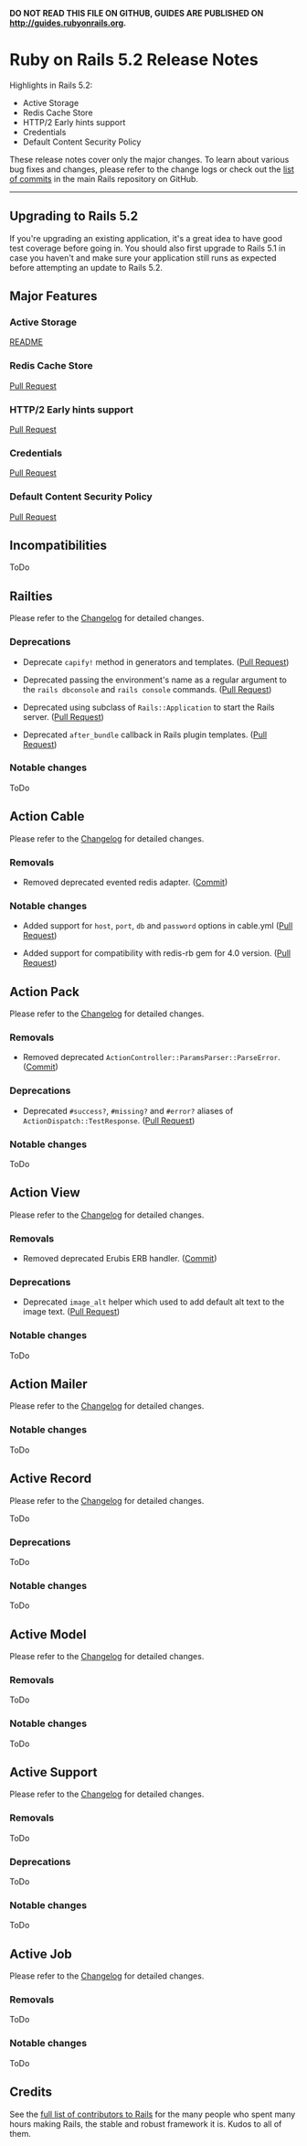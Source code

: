 **DO NOT READ THIS FILE ON GITHUB, GUIDES ARE PUBLISHED ON http://guides.rubyonrails.org.**

Ruby on Rails 5.2 Release Notes
===============================

Highlights in Rails 5.2:

* Active Storage
* Redis Cache Store
* HTTP/2 Early hints support
* Credentials
* Default Content Security Policy

These release notes cover only the major changes. To learn about various bug
fixes and changes, please refer to the change logs or check out the [list of
commits](https://github.com/rails/rails/commits/5-2-stable) in the main Rails
repository on GitHub.

--------------------------------------------------------------------------------

Upgrading to Rails 5.2
----------------------

If you're upgrading an existing application, it's a great idea to have good test
coverage before going in. You should also first upgrade to Rails 5.1 in case you
haven't and make sure your application still runs as expected before attempting
an update to Rails 5.2.


Major Features
--------------

### Active Storage

[README](https://github.com/rails/rails/blob/d3893ec38ec61282c2598b01a298124356d6b35a/activestorage/README.md)

### Redis Cache Store

[Pull Request](https://github.com/rails/rails/pull/31134)


### HTTP/2 Early hints support

[Pull Request](https://github.com/rails/rails/pull/30744)


### Credentials

[Pull Request](https://github.com/rails/rails/pull/30067)


### Default Content Security Policy

[Pull Request](https://github.com/rails/rails/pull/31162)

Incompatibilities
-----------------

ToDo

Railties
--------

Please refer to the [Changelog][railties] for detailed changes.

### Deprecations

*   Deprecate `capify!` method in generators and templates.
    ([Pull Request](https://github.com/rails/rails/pull/29493))

*   Deprecated passing the environment's name as a regular argument to the
    `rails dbconsole` and `rails console` commands.
    ([Pull Request](https://github.com/rails/rails/pull/29358))

*   Deprecated using subclass of `Rails::Application` to start the Rails server.
    ([Pull Request](https://github.com/rails/rails/pull/30127))

*   Deprecated `after_bundle` callback in Rails plugin templates.
    ([Pull Request](https://github.com/rails/rails/pull/29446))

### Notable changes

ToDo

Action Cable
-----------

Please refer to the [Changelog][action-cable] for detailed changes.

### Removals

*   Removed deprecated evented redis adapter.
    ([Commit](https://github.com/rails/rails/commit/48766e32d31))

### Notable changes

*   Added support for `host`, `port`, `db` and `password` options in cable.yml
    ([Pull Request](https://github.com/rails/rails/pull/29528))

*   Added support for compatibility with redis-rb gem for 4.0 version.
    ([Pull Request](https://github.com/rails/rails/pull/30748))

Action Pack
-----------

Please refer to the [Changelog][action-pack] for detailed changes.

### Removals

*   Removed deprecated `ActionController::ParamsParser::ParseError`.
    ([Commit](https://github.com/rails/rails/commit/e16c765ac6d))

### Deprecations

*   Deprecated `#success?`, `#missing?` and `#error?` aliases of
    `ActionDispatch::TestResponse`.
    ([Pull Request](https://github.com/rails/rails/pull/30104))

### Notable changes

ToDo

Action View
-------------

Please refer to the [Changelog][action-view] for detailed changes.

### Removals

*   Removed deprecated Erubis ERB handler.
    ([Commit](https://github.com/rails/rails/commit/7de7f12fd14))

### Deprecations

*   Deprecated `image_alt` helper which used to add default alt text to
    the image text.
    ([Pull Request](https://github.com/rails/rails/pull/30213))

### Notable changes

ToDo

Action Mailer
-------------

Please refer to the [Changelog][action-mailer] for detailed changes.

### Notable changes

ToDo

Active Record
-------------

Please refer to the [Changelog][active-record] for detailed changes.

ToDo

### Deprecations

ToDo

### Notable changes

ToDo

Active Model
------------

Please refer to the [Changelog][active-model] for detailed changes.

### Removals

ToDo

### Notable changes

ToDo

Active Support
--------------

Please refer to the [Changelog][active-support] for detailed changes.

### Removals

ToDo

### Deprecations

ToDo

### Notable changes

ToDo

Active Job
-----------

Please refer to the [Changelog][active-job] for detailed changes.

### Removals

ToDo

### Notable changes

ToDo

Credits
-------

See the
[full list of contributors to Rails](http://contributors.rubyonrails.org/) for
the many people who spent many hours making Rails, the stable and robust
framework it is. Kudos to all of them.

[railties]:       https://github.com/rails/rails/blob/5-2-stable/railties/CHANGELOG.md
[action-pack]:    https://github.com/rails/rails/blob/5-2-stable/actionpack/CHANGELOG.md
[action-view]:    https://github.com/rails/rails/blob/5-2-stable/actionview/CHANGELOG.md
[action-mailer]:  https://github.com/rails/rails/blob/5-2-stable/actionmailer/CHANGELOG.md
[action-cable]:   https://github.com/rails/rails/blob/5-2-stable/actioncable/CHANGELOG.md
[active-record]:  https://github.com/rails/rails/blob/5-2-stable/activerecord/CHANGELOG.md
[active-model]:   https://github.com/rails/rails/blob/5-2-stable/activemodel/CHANGELOG.md
[active-support]: https://github.com/rails/rails/blob/5-2-stable/activesupport/CHANGELOG.md
[active-job]:     https://github.com/rails/rails/blob/5-2-stable/activejob/CHANGELOG.md
